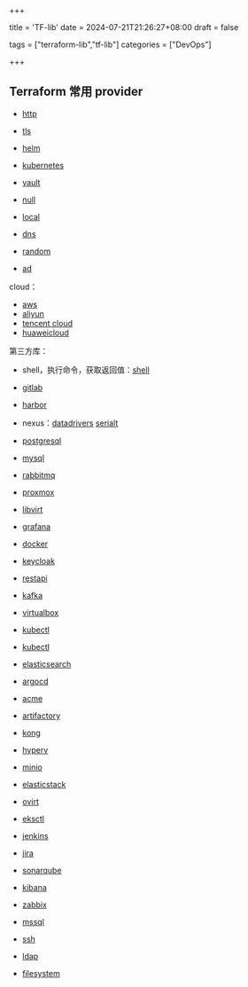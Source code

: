 +++

title = 'TF-lib'
date = 2024-07-21T21:26:27+08:00
draft = false

tags = ["terraform-lib","tf-lib"]
categories = ["DevOps"]

+++
## Terraform 常用 provider



* [http](https://registry.terraform.io/providers/hashicorp/http/latest)
* [tls](https://registry.terraform.io/providers/hashicorp/tls/latest)
* [helm](https://registry.terraform.io/providers/hashicorp/helm/latest)

* [kubernetes](https://registry.terraform.io/providers/hashicorp/kubernetes/latest/docs)
* [vault](https://registry.terraform.io/providers/hashicorp/vault/latest/docs)
* [null](https://registry.terraform.io/providers/hashicorp/null/latest/docs)
* [local](https://registry.terraform.io/providers/hashicorp/local/latest/docs)
* [dns](https://registry.terraform.io/providers/hashicorp/dns/latest/docs)
* [random](https://registry.terraform.io/providers/hashicorp/random/latest/docs)
* [ad](https://github.com/hashicorp/terraform-provider-ad)



cloud：

* [aws](https://registry.terraform.io/providers/hashicorp/aws/latest/docs)
* [aliyun](https://registry.terraform.io/providers/aliyun/alicloud/latest/docs)
* [tencent cloud](https://registry.terraform.io/providers/tencentcloudstack/tencentcloud/latest/docs)
* [huaweicloud](https://registry.terraform.io/providers/huaweicloud/huaweicloud/latest/docs)



第三方库：

* shell，执行命令，获取返回值：[shell](https://github.com/scottwinkler/terraform-provider-shell)

* [gitlab](https://github.com/gitlabhq/terraform-provider-gitlab)

* [harbor](https://github.com/goharbor/terraform-provider-harbor)

* nexus：[datadrivers](https://registry.terraform.io/providers/datadrivers/nexus/latest/docs)  [serialt](https://registry.terraform.io/providers/serialt/nexus/latest/docs)
* [postgresql](https://github.com/cyrilgdn/terraform-provider-postgresql)
* [mysql](https://github.com/petoju/terraform-provider-mysql)
* [rabbitmq](https://github.com/cyrilgdn/terraform-provider-rabbitmq)
* [proxmox](https://github.com/Telmate/terraform-provider-proxmox)
* [libvirt](https://github.com/dmacvicar/terraform-provider-libvirt)
* [grafana](https://github.com/grafana/terraform-provider-grafana)
* [docker](https://github.com/kreuzwerker/terraform-provider-docker)
* [keycloak](https://github.com/mrparkers/terraform-provider-keycloak)
* [restapi](https://github.com/Mastercard/terraform-provider-restapi)
* [kafka](https://github.com/Mongey/terraform-provider-kafka)
* [virtualbox](https://github.com/terra-farm/terraform-provider-virtualbox)
* [kubectl](https://github.com/gavinbunney/terraform-provider-kubectl)
* [kubectl](https://github.com/alekc/terraform-provider-kubectl)
* [elasticsearch](https://github.com/phillbaker/terraform-provider-elasticsearch)
* [argocd](https://github.com/argoproj-labs/terraform-provider-argocd)
* [acme](https://github.com/vancluever/terraform-provider-acme)
* [artifactory](https://github.com/jfrog/terraform-provider-artifactory)
* [kong](https://github.com/kevholditch/terraform-provider-kong)
* [hyperv](https://github.com/taliesins/terraform-provider-hyperv)
* [minio](https://github.com/aminueza/terraform-provider-minio)
* [elasticstack](https://github.com/elastic/terraform-provider-elasticstack)
* [ovirt](https://github.com/oVirt/terraform-provider-ovirt)
* [eksctl](https://github.com/mumoshu/terraform-provider-eksctl)
* [jenkins](https://github.com/taiidani/terraform-provider-jenkins)
* [jira](https://github.com/fourplusone/terraform-provider-jira)
* [sonarqube](https://github.com/jdamata/terraform-provider-sonarqube)
* [kibana](https://github.com/ewilde/terraform-provider-kibana)
* [zabbix](https://github.com/tpretz/terraform-provider-zabbix)
* [mssql](https://github.com/betr-io/terraform-provider-mssql)
* [ssh](https://github.com/loafoe/terraform-provider-ssh)
* [ldap](https://github.com/Ouest-France/terraform-provider-ldap)
* [filesystem](https://github.com/sethvargo/terraform-provider-filesystem)



